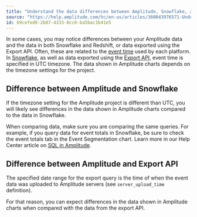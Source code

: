 ```yaml
---
title: "Understand the data differences between Amplitude, Snowflake, and the Export API"
source: "https://help.amplitude.com/hc/en-us/articles/360043976571-Understand-the-data-differences-between-Amplitude-Snowflake-and-the-Export-API"
id: 69cefed6-2b87-4333-8cc6-ba5bac1b41e5
---
```


In some cases, you may notice differences between your Amplitude data and the data in both Snowflake and Redshift, or data exported using the Export API. Often, these are related to the [event time](/docs/analytics/user-data-lookup) used by each platform. In [Snowflake](/docs/data/destination-catalog/snowflake), as well as data exported using the [Export API](/docs/apis/analytics/export), event time is specified in UTC timezone. The data shown in Amplitude charts depends on the timezone settings for the project.

## Difference between Amplitude and Snowflake

If the timezone setting for the Amplitude project is different than UTC, you will likely see differences in the data shown in Amplitude charts compared to the data in Snowflake. 

When comparing data, make sure you are comparing the same queries. For example, if you query data for event totals in Snowflake, be sure to check the event totals tab in the Event Segmentation chart. Learn more in our Help Center article on [SQL in Amplitude](/analytics/charts/other-charts/other-charts-amplitude-sql).

## Difference between Amplitude and Export API

The specified date range for the export query is the time of when the event data was uploaded to Amplitude servers (see `server_upload_time`  definition).

For that reason, you can expect differences in the data shown in Amplitude charts when compared with the data from the export API.
